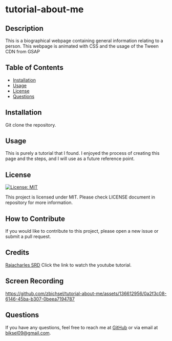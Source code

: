 # tutorial-about-me

  ## Description

This is a biographical webpage containing general information relating to a person. This webpage is animated with CSS and the usage of the Tween CDN from GSAP

  ## Table of Contents
  - [Installation](#installation)
  - [Usage](#usage)
  - [License](#license)
  - [Questions](#questions)

  ## Installation

Git clone the repository.

  ## Usage

This is purely a tutorial that I found. I enjoyed the process of creating this page and the steps, and I will use as a future reference point.

  ## License

[![License: MIT](https://img.shields.io/badge/License-MIT-blue.svg)](https://opensource.org/licenses/MIT)

This project is licensed under MIT. Please check LICENSE document in repository for more information.

  ## How to Contribute

If you would like to contribute to this project, please open a new issue or submit a pull request.

  ## Credits

[Rajacharles SRD](https://youtu.be/0Qj8pNe7nqY)
Click the link to watch the youtube tutorial.

  ## Screen Recording

https://github.com/zbichsel/tutorial-about-me/assets/136612956/0a2f3c08-6146-45ba-b307-0beea7194787

  ## Questions

  If you have any questions, feel free to reach me at [GitHub](https://github.com/zbichsel) or via email at [biksel09@gmail.com](biksel09@gmail.com).
